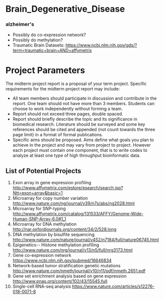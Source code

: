 # Brain_Degenerative_Disease

### alzheimer's
- Possibly do co-expression network?  
- Possibly do methylation? 
- Traumatic Brain Datasets: https://www.ncbi.nlm.nih.gov/gds/?term=traumatic+brain+AND+affymetrix


# Project Parameters 
The midterm project report is a proposal of your term project. Specific requirements for the midterm project report may include:
- All team members should participate in discussion and contribute in the report. One team should not have more than 3 members. Students can choose to work independently without forming a team.
- Report should not exceed three pages, double spaced.
- Report should briefly describe the topic and its significance in biomedical research. Literature should be surveyed and some key references should be cited and appended (not count towards the three page limit) in a format of formal publications.
- Specific aims should be proposed. Aims define what goals you plan to achieve in the project and may vary from project to project. However each project must contain one component, that is to write codes to analyze at least one type of high throughput bioinformatic data.

## List of Potential Projects

1.    Exon array in gene expression profiling http://www.affymetrix.com/estore/esearch/search.jsp?Ntt=exon+array&basic=1
2.    Microarray for copy number variation       http://www.nature.com/ng/journal/v39/n7s/abs/ng2028.html
3.    Microarray for SNP-typing       http://www.affymetrix.com/catalog/131533/AFFY/Genome-Wide-Human-SNP-Array-6.0#1_1
4.    Microarray for DNA methylation http://nar.oxfordjournals.org/content/34/2/528.long
5.    DNA methylation by bisulfite sequencing http://www.nature.com/nature/journal/v452/n7184/full/nature06745.html
6.    Epigenetics-- Histone methylation profiling       http://www.nature.com/nrg/journal/v13/n5/full/nrg3173.html
7.    Gene co-expression network https://www.ncbi.nlm.nih.gov/pubmed/16646834
8.    Network-based tumor stratification genetic mutations http://www.nature.com/nmeth/journal/v10/n11/pdf/nmeth.2651.pdf
9.    Gene set enrichment analysis based on gene expression http://www.pnas.org/content/102/43/15545.full
10.  Single-cell RNA-seq analysis https://www.nature.com/articles/s12276-018-0071-8
